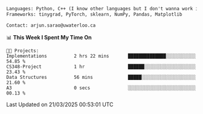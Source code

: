 ```txt
Languages: Python, C++ (I know other languages but I don't wanna work in em)
Frameworks: tinygrad, PyTorch, sklearn, NumPy, Pandas, Matplotlib

Contact: arjun.sarao@uwaterloo.ca
```

<!--START_SECTION:waka-->
📊 **This Week I Spent My Time On** 

```text
🐱‍💻 Projects: 
Implementations          2 hrs 22 mins       ██████████████░░░░░░░░░░░   54.85 % 
CS348-Project            1 hr                ██████░░░░░░░░░░░░░░░░░░░   23.43 % 
Data Structures          56 mins             █████░░░░░░░░░░░░░░░░░░░░   21.60 % 
A3                       0 secs              ░░░░░░░░░░░░░░░░░░░░░░░░░   00.13 % 
```


 Last Updated on 21/03/2025 00:53:01 UTC
<!--END_SECTION:waka-->
